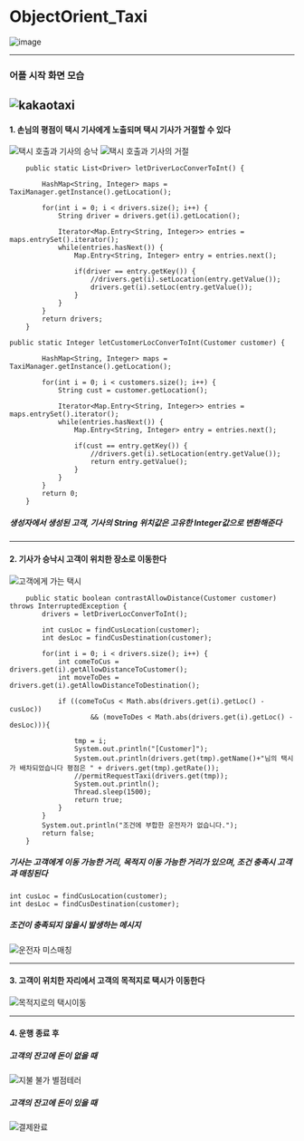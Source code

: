 # ObjectOrient_Taxi

![image](https://user-images.githubusercontent.com/81501114/208058351-13dc03ca-b773-4c9a-bfac-126f85b1dbb8.png)

---

### 어플 시작 화면 모습

![kakaotaxi](https://user-images.githubusercontent.com/81501114/208058465-5b070141-20c1-4b35-aa9c-40b2d4529f2a.png)
---
#### 1. 손님의 평점이 택시 기사에게 노출되며 택시 기사가 거절할 수 있다
![택시 호출과 기사의 승낙](https://user-images.githubusercontent.com/81501114/208058850-91bc774c-96a5-43ef-93ac-566427e45b27.png)
![택시 호출과 기사의 거절](https://user-images.githubusercontent.com/81501114/208058954-013ec8f1-6b50-4fbf-9288-e48d8990a45d.png)

```
	public static List<Driver> letDriverLocConverToInt() {
		
		HashMap<String, Integer> maps = TaxiManager.getInstance().getLocation();
		
		for(int i = 0; i < drivers.size(); i++) {
			String driver = drivers.get(i).getLocation();
			
			Iterator<Map.Entry<String, Integer>> entries = maps.entrySet().iterator();
			while(entries.hasNext()) {
				Map.Entry<String, Integer> entry = entries.next();
				
				if(driver == entry.getKey()) {
					//drivers.get(i).setLocation(entry.getValue());
					drivers.get(i).setLoc(entry.getValue());
				}
			}	
		}
		return drivers;
	}
	
public static Integer letCustomerLocConverToInt(Customer customer) {
		
		HashMap<String, Integer> maps = TaxiManager.getInstance().getLocation();
		
		for(int i = 0; i < customers.size(); i++) {
			String cust = customer.getLocation();
			
			Iterator<Map.Entry<String, Integer>> entries = maps.entrySet().iterator();
			while(entries.hasNext()) {
				Map.Entry<String, Integer> entry = entries.next();
				
				if(cust == entry.getKey()) {
					//drivers.get(i).setLocation(entry.getValue());
					return entry.getValue();
				}
			}	
		}
		return 0;
	}
```
##### 생성자에서 생성된 고객, 기사의 String 위치값은 고유한 Integer값으로 변환해준다
---

#### 2. 기사가 승낙시 고객이 위치한 장소로 이동한다

![고객에게 가는  택시](https://user-images.githubusercontent.com/81501114/208059164-f0d82f56-55ac-4069-bf44-d0b7f83e135c.png)

```
	public static boolean contrastAllowDistance(Customer customer) throws InterruptedException {
		drivers = letDriverLocConverToInt();
		
		int cusLoc = findCusLocation(customer);
		int desLoc = findCusDestination(customer);
		
		for(int i = 0; i < drivers.size(); i++) {
			int comeToCus = drivers.get(i).getAllowDistanceToCustomer();
			int moveToDes = drivers.get(i).getAllowDistanceToDestination();
			
			if ((comeToCus < Math.abs(drivers.get(i).getLoc() - cusLoc))
					&& (moveToDes < Math.abs(drivers.get(i).getLoc() - desLoc))){
				
				tmp = i;
				System.out.println("[Customer]");
				System.out.println(drivers.get(tmp).getName()+"님의 택시가 배차되었습니다 평점은 " + drivers.get(tmp).getRate());
				//permitRequestTaxi(drivers.get(tmp));
				System.out.println();
				Thread.sleep(1500);
				return true;
			}
		}
		System.out.println("조건에 부합한 운전자가 없습니다.");
		return false;
	}
```
##### 기사는 고객에게 이동 가능한 거리, 목적지 이동 가능한 거리가 있으며, 조건 충족시 고객과 매칭된다
```
int cusLoc = findCusLocation(customer);
int desLoc = findCusDestination(customer);
```
##### 조건이 충족되지 않을시 발생하는 메시지
![운전자 미스매칭](https://user-images.githubusercontent.com/81501114/208060308-e0d9f09f-de1e-4c63-a96b-c4618ee06187.png)



---
#### 3. 고객이 위치한 자리에서 고객의 목적지로 택시가 이동한다
![목적지로의 택시이동](https://user-images.githubusercontent.com/81501114/208060206-df2c1c48-43bc-4986-b935-4ddd70a3d743.png)

---
#### 4. 운행 종료 후

##### 고객의 잔고에 돈이 없을 때
![지불 불가 별점테러](https://user-images.githubusercontent.com/81501114/208060478-dc7d38e0-7436-4b59-a410-444e66259f6f.png)

##### 고객의 잔고에 돈이 있을 때
![결제완료](https://user-images.githubusercontent.com/81501114/208060679-5782bf0f-7433-41b3-8a13-30c71f9c031c.png)


